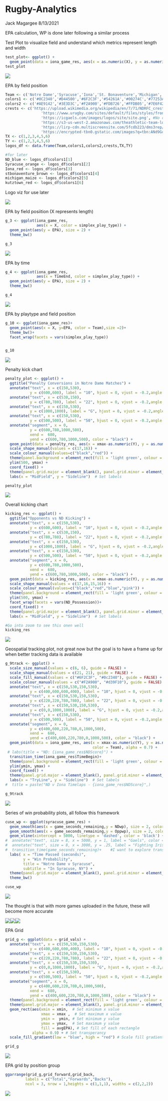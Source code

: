 Rugby-Analytics
================
Jack Magargee
8/13/2021

EPA calculation, WP is done later following a similar process

Test Plot to visualize field and understand which metrics represent
length and width

``` r
test_plot<- ggplot() +
  geom_point(data = iona_game_res, aes(x = as.numeric(X), y = as.numeric(Y), color = simplex_play_type)) 
test_plot
```

![](README_figs/README-unnamed-chunk-10-1.png)<!-- -->

EPA by field
position

``` r
Team <- c('Notre Dame','Syracuse','Iona','St. Bonaventure','Michigan','Kutztown')
colors1 <- c('#0C2340','#D44500','#6F2C3F','#54261A','#00274C','#77253A')
colors2 <- c('#AE9142','#3E3D3C','#F2A900','#FDB726','#FFDB05','#7E6F42')
crests <- c('https://upload.wikimedia.org/wikipedia/en/7/71/NDRFC_crest.png',
                'https://www.urugby.com/sites/default/files/styles/front-normal-sponsor_300wide/public/syracuse-university.png?itok=_Y6MmfN0',
                'https://icgaels.com/images/logos/site/site.png', #No crest
                'https://s3-us-west-2.amazonaws.com/theathletic-team-logos/team-logo-326-300x300.png', #Their new logo isn't a png even though it's sooooo much better
                'https://lirp-cdn.multiscreensite.com/5fcdb223/dms3rep/multi/opt/rugby-crest-640w.jpg', #No PNG
                'https://encrypted-tbn0.gstatic.com/images?q=tbn:ANd9GcSD0FxVZT0agtaXu72F9zLpnkJHKbjuozHFLA&usqp=CAU')
TX <- c(1,2,3,4,5,6)
TY <- c(1,2,3,4,5,6)
logos_df <- data.frame(Team,colors1,colors2,crests,TX,TY)

#for later
ND_blue <- logos_df$colors1[1]
Syracuse_orange <- logos_df$colors1[2]
Iona_red <- logos_df$colors[3]
stbonaventure_brown <- logos_df$colors1[4]
michigan_maize <- logos_df$colors2[5]
kutztown_red <- logos_df$colors1[6]
```

Logo viz for use later

![](README_figs/README-unnamed-chunk-16-1.png)<!-- -->

EPA by field posiition (X represents length)

``` r
g_3 <- ggplot(iona_game_res,
              aes(x = X, color = simplex_play_type)) + 
  geom_point(aes(y = EPA), size = 2) +
  theme_bw() 

g_3
```

![](README_figs/README-unnamed-chunk-18-1.png)<!-- -->

EPA by time

``` r
g_4 <- ggplot(iona_game_res,
              aes(x = TimeEnd, color = simplex_play_type)) + 
  geom_point(aes(y = EPA), size = 2) +
  theme_bw() 

g_4
```

![](README_figs/README-unnamed-chunk-19-1.png)<!-- -->

EPA by playtype and field position

``` r
g_10 <- ggplot(iona_game_res)+
  geom_point(aes(x = X, y=EPA, color = Team),size =2)+
  theme_bw()+
  facet_wrap(facets = vars(simplex_play_type))


g_10
```

![](README_figs/README-unnamed-chunk-20-1.png)<!-- -->

Penalty kick chart

``` r
penalty_plot <- ggplot() +
  ggtitle("Penalty Conversions in Notre Dame Matches") +
  annotate("text", x = c(150,530), 
           y = c(600,600), label = "10", hjust = 0, vjust = -0.2,angle =90, color = "black") + 
  annotate("text", x = c(530,150), 
           y = c(780,780), label = "22", hjust = 0, vjust = -0.2,angle =90, color = "black") + 
  annotate("text", x = c(150,530), 
           y = c(1000,1000), label = "G", hjust = 0, vjust = -0.2,angle =90, color = "black") + 
  annotate("text", x = c(150,530), 
           y = c(500,500), label = "50", hjust = 0, vjust = -0.2,angle =90, color = "black") + 
  annotate("segment", x = 0, 
           y = c(600,780,1000,500), 
           xend =  680, 
           yend = c(600,780,1000,500), color = "black") + 
  geom_point(data = penalty_res, aes(x = xmax-as.numeric(Y), y = as.numeric(X), shape = PlayType, color = PlayType, size = 5), alpha = 0.7) +
  scale_shape_manual(values = c(17,16)) +
  scale_colour_manual(values=c("black","red")) +
  theme(panel.background = element_rect(fill = 'light green', colour = 'black')) +
  ylim(500, ymax) +
  coord_fixed() +
  theme(panel.grid.major = element_blank(), panel.grid.minor = element_blank()) +
  labs(x = "MidField", y = "Sideline")  # Set labels 

penalty_plot
```

![](README_figs/README-unnamed-chunk-22-1.png)<!-- -->

Overall kicking chart

``` r
kicking_res <- ggplot() +
  ggtitle("Opponents vs ND Kicking") +
  annotate("text", x = c(150,530), 
           y = c(600,600), label = "10", hjust = 0, vjust = -0.2,angle =90, color = "black") + 
  annotate("text", x = c(530,150), 
           y = c(780,780), label = "22", hjust = 0, vjust = -0.2,angle =90, color = "black") + 
  annotate("text", x = c(150,530), 
           y = c(1000,1000), label = "G", hjust = 0, vjust = -0.2,angle =90, color = "black") + 
  annotate("text", x = c(150,530), 
           y = c(500,500), label = "50", hjust = 0, vjust = -0.2,angle =90, color = "black") + 
  annotate("segment", x = 0, 
           y = c(600,780,1000,500), 
           xend =  680, 
           yend = c(600,780,1000,500), color = "black") + 
  geom_point(data = kicking_res, aes(x = xmax-as.numeric(Y), y = as.numeric(X), shape = PlayType, color = PlayType, size = 5), alpha = 0.5) +
  scale_shape_manual(values = c(17,16,15,16)) +
  scale_colour_manual(values=c("black","red","blue","pink")) +
  theme(panel.background = element_rect(fill = 'light green', colour = 'black')) +
  ylim(500, ymax) +
  facet_wrap(facets = vars(ND_Possession))+
  coord_fixed() +
  theme(panel.grid.major = element_blank(), panel.grid.minor = element_blank()) +
  labs(x = "MidField", y = "Sideline")  # Set labels 

#Go into zoom to see this onen well
kicking_res
```

![](README_figs/README-unnamed-chunk-24-1.png)<!-- -->

Geospatial tracking plot, not great now but the goal is to have a frame
up for when better tracking data is available

``` r
g_9track <- ggplot() +
  scale_size_manual(values = c(6, 6), guide = FALSE) + 
  scale_shape_manual(values = c(21, 21), guide = FALSE) +
  scale_fill_manual(values = c("#6F2C3F", "#0c2340"), guide = FALSE) + 
  scale_colour_manual(values = c("#F2A900", "#d39F10"), guide = FALSE) +
  annotate("text", x = c(150,530,150,530), 
           y = c(400,600,600,400), label = "10", hjust = 0, vjust = -0.2,angle =90, color = "black") + 
  annotate("text", x = c(150,530,150,530), 
           y = c(220,220,780,780), label = "22", hjust = 0, vjust = -0.2,angle =90, color = "black") + 
  annotate("text", x = c(150,530,150,530), 
           y = c(0,0,1000,1000), label = "G", hjust = 0, vjust = -0.2,angle =90, color = "black") + 
  annotate("text", x = c(150,530), 
           y = c(500,500), label = "50", hjust = 0, vjust = -0.2,angle =90, color = "black") + 
  annotate("segment", x = 0, 
           y = c(400,600,220,780,0,1000,500), 
           xend =  680, 
           yend = c(400,600,220,780,0,1000,500), color = "black") + 
  geom_point(data = iona_game_res, aes(x = xmax-as.numeric(Y), y = as.numeric(X), shape = Team, fill = Team, size = Team,
                                       color = Team), alpha = 0.7) +
 # labs(title = "ND: {iona_game_res$NDScore}") +
  transition_time(iona_game_res$TimeBegin)+
  theme(panel.background = element_rect(fill = 'light green', colour = 'black')) +
  ylim(ymin, ymax) +
  coord_fixed() +
  theme(panel.grid.major = element_blank(), panel.grid.minor = element_blank()) +
  labs(x = "TryLine", y = "Sideline")  # Set labels 
#  title = paste("ND v Iona Timelaps - {iona_game_res$NDScore}",)

g_9track
```

![](README_figs/README-unnamed-chunk-25-1.gif)<!-- -->

Series of win probability plots, all follow this framework

``` r
cuse_wp <- ggplot(syracuse_game_res) + 
  geom_smooth(aes(x = game_seconds_remaining,y = NDwp), size = 2, color = ND_blue) +
  geom_smooth(aes(x = game_seconds_remaining,y = Oppwp), size = 2, color = Syracuse_orange) + 
  geom_vline(xintercept = 5000, linetype = 'dashed', color = 'black') +
#  annotate("text", size = 8, x = 5000, y = 1, label = "Gaels", color = '#6F2C3F') +
#  annotate("text", size = 8, x = 3000, y = .25, label = "Fighting Irish", color = '#0C2340') +
#  transition_time(game_seconds_remaining)+    #I want to explore transition time here
  labs( x = "Time Passed (seconds)", 
        y = "Win Probability",
        title = "Notre Dame v Syracuse",
        subtitle = "In Syracuse, NY") + 
  theme(panel.grid.major = element_blank(), panel.grid.minor = element_blank()) +
  theme_bw() 

cuse_wp
```

![](README_figs/README-unnamed-chunk-26-1.png)<!-- -->

The thought is that with more games uploaded in the future, these will
become more
accurate

![](README_figs/README-unnamed-chunk-27-1.png)<!-- -->![](README_figs/README-unnamed-chunk-27-2.png)<!-- -->![](README_figs/README-unnamed-chunk-27-3.png)<!-- -->

EPA Grid

``` r
grid_g <- ggplot(data = grid_vals) +
  annotate("text", x = c(150,530,150,530), 
           y = c(400,600,600,400), label = "10", hjust = 0, vjust = -0.2,angle =90, color = "black") + 
  annotate("text", x = c(150,530,150,530), 
           y = c(220,220,780,780), label = "22", hjust = 0, vjust = -0.2,angle =90, color = "black") + 
  annotate("text", x = c(150,530,150,530), 
           y = c(0,0,1000,1000), label = "G", hjust = 0, vjust = -0.2,angle =90, color = "black") + 
  annotate("text", x = c(150,530), 
           y = c(500,500), label = "50", hjust = 0, vjust = -0.2,angle =90, color = "black") + 
  annotate("segment", x = 0, 
           y = c(400,600,220,780,0,1000,500), 
           xend =  680, 
           yend = c(400,600,220,780,0,1000,500), color = "black") +
  theme(panel.background = element_rect(fill = 'light green', colour = 'black')) +
  theme(panel.grid.major = element_blank(), panel.grid.minor = element_blank()) +
  geom_rect(aes(xmin = xmin,  # Set minimum x value
                xmax = xmax ,  # Set maximum x value
                ymin =  ymin, # Set minimum y value
                ymax = ymax,  # Set maximum y value
                fill = avgEPA), # Set fill of each rectangle
            alpha = 0.9) + # Set transperancy
  scale_fill_gradient(low = "blue", high = "red") # Scale fill gradient 

grid_g
```

![](README_figs/README-unnamed-chunk-29-1.png)<!-- -->

EPA grid by position group

``` r
ggarrange(grid_g,grid_forward,grid_back,
         labels = c("Total","Forwards","Backs"),
         ncol = 3, nrow = 1,heights = c(1,1,1), widths = c(2,2,2))
```

![](README_figs/README-unnamed-chunk-31-1.png)<!-- -->
